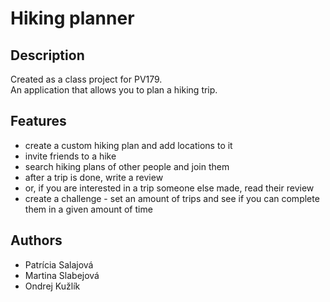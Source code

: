 # Hiking planner

## Description

Created as a class project for PV179.  
An application that allows you to plan a hiking trip.

## Features

- create a custom hiking plan and add locations to it
- invite friends to a hike 
- search hiking plans of other people and join them
- after a trip is done, write a review
- or, if you are interested in a trip someone else made, read their review
- create a challenge - set an amount of trips and see if you can complete them in a given amount of time

## Authors  

- Patrícia Salajová  
- Martina Slabejová  
- Ondrej Kužlík

